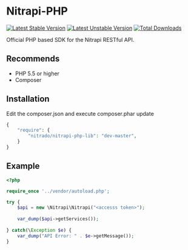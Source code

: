 Nitrapi-PHP
===========

[![Latest Stable Version](https://poser.pugx.org/nitrado/nitrapi-php-lib/v/stable.png)](https://packagist.org/packages/nitrado/nitrapi-php-lib)
[![Latest Unstable Version](https://poser.pugx.org/nitrado/nitrapi-php-lib/v/unstable.svg)](https://packagist.org/packages/nitrado/nitrapi-php-lib)
[![Total Downloads](https://poser.pugx.org/nitrado/nitrapi-php-lib/downloads.png)](https://packagist.org/packages/nitrado/nitrapi-php-lib)

Official PHP based SDK for the Nitrapi RESTful API.


Recommends
---------

* PHP 5.5 or higher
* Composer


Installation
------------

Edit the composer.json and execute composer.phar update
``` php
{
    "require": {
        "nitrado/nitrapi-php-lib": "dev-master",
    }
}
```

Example
-------

```php
<?php

require_once '../vendor/autoload.php';

try {
    $api = new \Nitrapi\Nitrapi("<accesss token>");
    
    var_dump($api->getServices());
    
} catch(\Exception $e) {
    var_dump("API Error: " . $e->getMessage());
}
```
